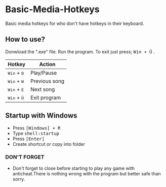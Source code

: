 # Basic-Media-Hotkeys
Basic media hotkeys for who don't have hotkeys in their keyboard.

## How to use?
Donwload the ".exe" file. Run the program. To exit just press; <kbd>Win + Ü</kbd> .

| Hotkey | Action |
| ------ | ------ |
| <kbd>Win</kbd> + <kbd>Q</kbd>  | Play/Pause |
| <kbd>Win</kbd> + <kbd>W</kbd>  | Previous song |
| <kbd>Win</kbd> + <kbd>E</kbd>  | Next song |
| <kbd>Win</kbd> + <kbd>Ü</kbd>  | Exit program |

## Startup with Windows
 * Press <kbd>[Windows] + R</kbd>
 * Type <kbd> shell:startup
 * Press <kbd>[Enter]</kbd>
 * Create shortcut or copy into folder
  
### DON'T FORGET
 * Don't forget to close before starting to play any game with anticheat.There is nothing wrong with the program but better safe than sorry.
